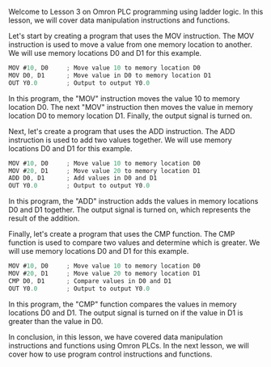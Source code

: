 Welcome to Lesson 3 on Omron PLC programming using ladder logic. In this lesson, we will cover data manipulation instructions and functions.

Let's start by creating a program that uses the MOV instruction. The MOV instruction is used to move a value from one memory location to another. We will use memory locations D0 and D1 for this example.
```c
MOV #10, D0     ; Move value 10 to memory location D0
MOV D0, D1      ; Move value in D0 to memory location D1
OUT Y0.0        ; Output to output Y0.0
```
In this program, the "MOV" instruction moves the value 10 to memory location D0. The next "MOV" instruction then moves the value in memory location D0 to memory location D1. Finally, the output signal is turned on.

Next, let's create a program that uses the ADD instruction. The ADD instruction is used to add two values together. We will use memory locations D0 and D1 for this example.
```c
MOV #10, D0     ; Move value 10 to memory location D0
MOV #20, D1     ; Move value 20 to memory location D1
ADD D0, D1      ; Add values in D0 and D1
OUT Y0.0        ; Output to output Y0.0
```
In this program, the "ADD" instruction adds the values in memory locations D0 and D1 together. The output signal is turned on, which represents the result of the addition.

Finally, let's create a program that uses the CMP function. The CMP function is used to compare two values and determine which is greater. We will use memory locations D0 and D1 for this example.
```c
MOV #10, D0     ; Move value 10 to memory location D0
MOV #20, D1     ; Move value 20 to memory location D1
CMP D0, D1      ; Compare values in D0 and D1
OUT Y0.0        ; Output to output Y0.0
```
In this program, the "CMP" function compares the values in memory locations D0 and D1. The output signal is turned on if the value in D1 is greater than the value in D0.

In conclusion, in this lesson, we have covered data manipulation instructions and functions using Omron PLCs. In the next lesson, we will cover how to use program control instructions and functions.
